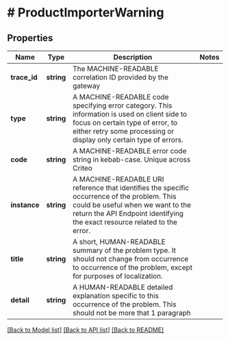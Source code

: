 # # ProductImporterWarning

## Properties

Name | Type | Description | Notes
------------ | ------------- | ------------- | -------------
**trace_id** | **string** | The MACHINE-READABLE correlation ID provided by the gateway |
**type** | **string** | A MACHINE-READABLE code specifying error category. This information is used on client side to focus on certain type of error, to either retry some processing or display only certain type of errors. |
**code** | **string** | A MACHINE-READABLE error code string in kebab-case. Unique across Criteo |
**instance** | **string** | A MACHINE-READABLE URI reference that identifies the specific occurrence of the problem. This could be useful when we want to the return the API Endpoint identifying the exact resource related to the error. |
**title** | **string** | A short, HUMAN-READABLE summary of the problem type. It should not change from occurrence to occurrence of the problem, except for purposes of localization. |
**detail** | **string** | A HUMAN-READABLE detailed explanation specific to this occurrence of the problem. This should not be more that 1 paragraph |

[[Back to Model list]](../../README.md#models) [[Back to API list]](../../README.md#endpoints) [[Back to README]](../../README.md)
